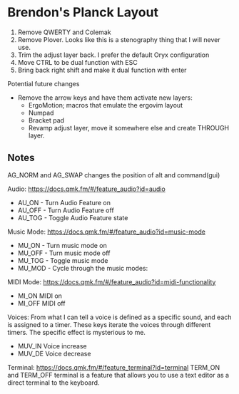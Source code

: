 # Brendon's Planck Layout

1. Remove QWERTY and Colemak
2. Remove Plover. Looks like this is a stenography thing that I will never use.
3. Trim the adjust layer back. I prefer the default Oryx configuration
4. Move CTRL to be dual function with ESC
5. Bring back right shift and make it dual function with enter

Potential future changes
- Remove the arrow keys and have them activate new layers:
  - ErgoMotion; macros that emulate the ergovim layout
  - Numpad
  - Bracket pad
  - Revamp adjust layer, move it somewhere else and create THROUGH layer.


## Notes

AG_NORM and AG_SWAP changes the position of alt and command(gui)

Audio: https://docs.qmk.fm/#/feature_audio?id=audio
- AU_ON - Turn Audio Feature on
- AU_OFF - Turn Audio Feature off
- AU_TOG - Toggle Audio Feature state

Music Mode: https://docs.qmk.fm/#/feature_audio?id=music-mode
- MU_ON - Turn music mode on
- MU_OFF - Turn music mode off
- MU_TOG - Toggle music mode
- MU_MOD - Cycle through the music modes:

MIDI Mode: https://docs.qmk.fm/#/feature_audio?id=midi-functionality
- MI_ON MIDI on
- MI_OFF MIDI off

Voices:
From what I can tell a voice is defined as a specific sound, and each is
assigned to a timer. These keys iterate the voices through different timers. The
specific effect is mysterious to me.

- MUV_IN Voice increase
- MUV_DE Voice decrease

Terminal: https://docs.qmk.fm/#/feature_terminal?id=terminal
TERM_ON and TERM_OFF terminal is a feature that allows you to use a text editor as a direct
terminal to the keyboard.
